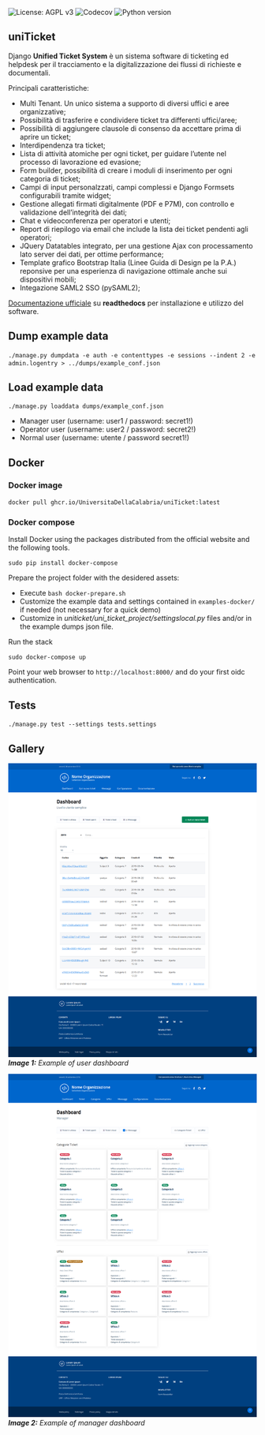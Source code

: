 ![License: AGPL v3](https://img.shields.io/badge/License-AGPL_v3-blue.svg)
![Codecov](https://codecov.io/gh/UniversitadellaCalabria/uniTicket/branch/master/graph/badge.svg)
![Python version](https://img.shields.io/badge/python-3.8%20%7C%203.9%20%7C%203.10%20%7C%203.11-blue.svg)


uniTicket
---------

Django **Unified Ticket System** è un sistema software di ticketing ed helpdesk per il tracciamento e la digitalizzazione dei flussi di richieste e documentali.

Principali caratteristiche:

- Multi Tenant. Un unico sistema a supporto di diversi uffici e aree organizzative;
- Possibilità di trasferire e condividere ticket tra differenti uffici/aree;
- Possibilità di aggiungere clausole di consenso da accettare prima di aprire un ticket;
- Interdipendenza tra ticket;
- Lista di attività atomiche per ogni ticket, per guidare l’utente nel processo di lavorazione ed evasione;
- Form builder, possibilità di creare i moduli di inserimento per ogni categoria di ticket;
- Campi di input personalzzati, campi complessi e Django Formsets configurabili tramite widget;
- Gestione allegati firmati digitalmente (PDF e P7M), con controllo e validazione dell’integrità dei dati;
- Chat e videoconferenza per operatori e utenti;
- Report di riepilogo via email che include la lista dei ticket pendenti agli operatori;
- JQuery Datatables integrato, per una gestione Ajax con processamento lato server dei dati, per ottime performance;
- Template grafico Bootstrap Italia (Linee Guida di Design pe la P.A.) reponsive per una esperienza di navigazione ottimale anche sui dispositivi mobili;
- Integazione SAML2 SSO (pySAML2);

[Documentazione ufficiale](https://uniticket.readthedocs.io/it/latest/index.html) su **readthedocs** per installazione e utilizzo del software.


Dump example data
-----------------
````
./manage.py dumpdata -e auth -e contenttypes -e sessions --indent 2 -e admin.logentry > ../dumps/example_conf.json
````

Load example data
-----------------

````
./manage.py loaddata dumps/example_conf.json
````

- Manager user (username: user1 / password: secret1!)
- Operator user (username: user2 / password: secret2!)
- Normal user (username: utente / password secret1!)

## Docker

### Docker image

````
docker pull ghcr.io/UniversitaDellaCalabria/uniTicket:latest
````

### Docker compose

Install Docker using the packages distributed from the official website and the following tools.
````
sudo pip install docker-compose
````

Prepare the project folder with the desidered assets:

- Execute `bash docker-prepare.sh`
- Customize the example data and settings contained in `examples-docker/` if needed (not necessary for a quick demo)
- Customize in _uniticket/uni_ticket_project/settingslocal.py_ files and/or in the example dumps json file.

Run the stack
````
sudo docker-compose up
````

Point your web browser to `http://localhost:8000/` and do your first oidc authentication.


## Tests
````
./manage.py test --settings tests.settings
````

Gallery
-------

![Home](gallery/user_dashboard.png)
_**Image 1:** Example of user dashboard_

![Home](gallery/manager_dashboard.png)
_**Image 2:** Example of manager dashboard_
